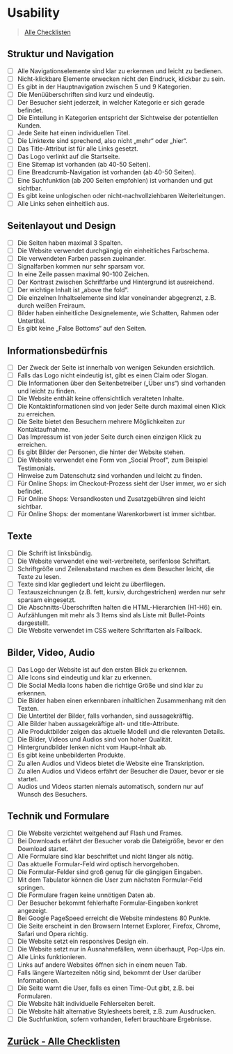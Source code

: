 # Usability

> [Alle Checklisten](https://danielbieli.github.io/checklist/)

## Struktur und Navigation

- [ ] Alle Navigationselemente sind klar zu erkennen und leicht zu bedienen.
- [ ] Nicht-klickbare Elemente erwecken nicht den Eindruck, klickbar zu sein.
- [ ] Es gibt in der Hauptnavigation zwischen 5 und 9 Kategorien.
- [ ] Die Menüüberschriften sind kurz und eindeutig.
- [ ] Der Besucher sieht jederzeit, in welcher Kategorie er sich gerade befindet.
- [ ] Die Einteilung in Kategorien entspricht der Sichtweise der potentiellen Kunden.
- [ ] Jede Seite hat einen individuellen Titel.
- [ ] Die Linktexte sind sprechend, also nicht „mehr“ oder „hier“.
- [ ] Das Title-Attribut ist für alle Links gesetzt.
- [ ] Das Logo verlinkt auf die Startseite.
- [ ] Eine Sitemap ist vorhanden (ab 40-50 Seiten).
- [ ] Eine Breadcrumb-Navigation ist vorhanden (ab 40-50 Seiten).
- [ ] Eine Suchfunktion (ab 200 Seiten empfohlen) ist vorhanden und gut sichtbar.
- [ ] Es gibt keine unlogischen oder nicht-nachvollziehbaren Weiterleitungen.
- [ ] Alle Links sehen einheitlich aus.

## Seitenlayout und Design

- [ ] Die Seiten haben maximal 3 Spalten.
- [ ] Die Website verwendet durchgängig ein einheitliches Farbschema.
- [ ] Die verwendeten Farben passen zueinander.
- [ ] Signalfarben kommen nur sehr sparsam vor.
- [ ] In eine Zeile passen maximal 90-100 Zeichen.
- [ ] Der Kontrast zwischen Schriftfarbe und Hintergrund ist ausreichend.
- [ ] Der wichtige Inhalt ist „above the fold“.
- [ ] Die einzelnen Inhaltselemente sind klar voneinander abgegrenzt, z.B. durch weißen Freiraum.
- [ ] Bilder haben einheitliche Designelemente, wie Schatten, Rahmen oder Untertitel.
- [ ] Es gibt keine „False Bottoms“ auf den Seiten.

## Informationsbedürfnis

- [ ] Der Zweck der Seite ist innerhalb von wenigen Sekunden ersichtlich.
- [ ] Falls das Logo nicht eindeutig ist, gibt es einen Claim oder Slogan.
- [ ] Die Informationen über den Seitenbetreiber („Über uns“) sind vorhanden und leicht zu finden.
- [ ] Die Website enthält keine offensichtlich veralteten Inhalte.
- [ ] Die Kontaktinformationen sind von jeder Seite durch maximal einen Klick zu erreichen.
- [ ] Die Seite bietet den Besuchern mehrere Möglichkeiten zur Kontaktaufnahme.
- [ ] Das Impressum ist von jeder Seite durch einen einzigen Klick zu erreichen.
- [ ] Es gibt Bilder der Personen, die hinter der Website stehen.
- [ ] Die Website verwendet eine Form von „Social Proof“, zum Beispiel Testimonials.
- [ ] Hinweise zum Datenschutz sind vorhanden und leicht zu finden.
- [ ] Für Online Shops: im Checkout-Prozess sieht der User immer, wo er sich befindet.
- [ ] Für Online Shops: Versandkosten und Zusatzgebühren sind leicht sichtbar.
- [ ] Für Online Shops: der momentane Warenkorbwert ist immer sichtbar.

## Texte

- [ ] Die Schrift ist linksbündig.
- [ ] Die Website verwendet eine weit-verbreitete, serifenlose Schriftart.
- [ ] Schriftgröße und Zeilenabstand machen es dem Besucher leicht, die Texte zu lesen.
- [ ] Texte sind klar gegliedert und leicht zu überfliegen.
- [ ] Textauszeichnungen (z.B. fett, kursiv, durchgestrichen) werden nur sehr sparsam eingesetzt.
- [ ] Die Abschnitts-Überschriften halten die HTML-Hierarchien (H1-H6) ein.
- [ ] Aufzählungen mit mehr als 3 Items sind als Liste mit Bullet-Points dargestellt.
- [ ] Die Website verwendet im CSS weitere Schriftarten als Fallback.

## Bilder, Video, Audio

- [ ] Das Logo der Website ist auf den ersten Blick zu erkennen.
- [ ] Alle Icons sind eindeutig und klar zu erkennen.
- [ ] Die Social Media Icons haben die richtige Größe und sind klar zu erkennen.
- [ ] Die Bilder haben einen erkennbaren inhaltlichen Zusammenhang mit den Texten.
- [ ] Die Untertitel der Bilder, falls vorhanden, sind aussagekräftig.
- [ ] Alle Bilder haben aussagekräftige alt- und title-Attribute.
- [ ] Alle Produktbilder zeigen das aktuelle Modell und die relevanten Details.
- [ ] Die Bilder, Videos und Audios sind von hoher Qualität.
- [ ] Hintergrundbilder lenken nicht vom Haupt-Inhalt ab.
- [ ] Es gibt keine unbebilderten Produkte.
- [ ] Zu allen Audios und Videos bietet die Website eine Transkription.
- [ ] Zu allen Audios und Videos erfährt der Besucher die Dauer, bevor er sie startet.
- [ ] Audios und Videos starten niemals automatisch, sondern nur auf Wunsch des Besuchers.

## Technik und Formulare

 - [ ] Die Website verzichtet weitgehend auf Flash und Frames.           
 - [ ] Bei Downloads erfährt der Besucher vorab die Dateigröße, bevor er
       den    Download startet.                
 - [ ] Alle Formulare sind klar beschriftet und nicht länger als nötig.                    
 - [ ] Das aktuelle Formular-Feld wird optisch hervorgehoben.
 - [ ] Die Formular-Felder sind groß genug für die gängigen Eingaben.
 - [ ] Mit dem Tabulator können die User zum nächsten Formular-Feld
       springen.
 - [ ] Die Formulare fragen keine unnötigen Daten ab.
 - [ ] Der Besucher bekommt fehlerhafte Formular-Eingaben konkret
       angezeigt.
 - [ ] Bei Google PageSpeed erreicht die Website mindestens 80 Punkte.
 - [ ] Die Seite erscheint in den Browsern Internet Explorer, Firefox,
       Chrome, Safari und Opera richtig.
 - [ ] Die Website setzt ein responsives Design ein.
 - [ ] Die Website setzt nur in Ausnahmefällen, wenn überhaupt, Pop-Ups
       ein.
 - [ ] Alle Links funktionieren.
 - [ ] Links auf andere Websites öffnen sich in einem neuen Tab.
 - [ ] Falls längere Wartezeiten nötig sind, bekommt der User darüber
       Informationen.
 - [ ] Die Seite warnt die User, falls es einen Time-Out gibt, z.B. bei
       Formularen.
 - [ ] Die Website hält individuelle Fehlerseiten bereit.
 - [ ] Die Website hält alternative Stylesheets bereit, z.B. zum
       Ausdrucken.
 - [ ] Die Suchfunktion, sofern vorhanden, liefert brauchbare
       Ergebnisse.

## [Zurück - Alle Checklisten](https://danielbieli.github.io/checklist/)
